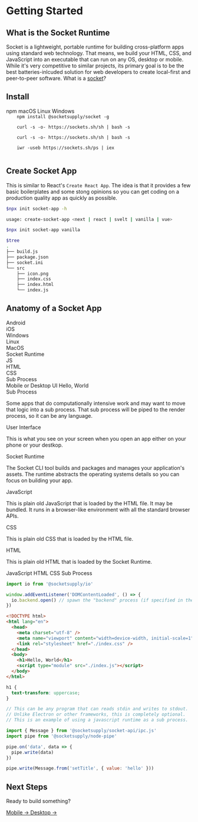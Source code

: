 # Getting Started

## What is the Socket Runtime

Socket is a lightweight, portable runtime for building cross-platform apps
using standard web technology. That means, we build your HTML, CSS, and
JavaScript into an executable that can run on any OS, desktop or mobile.
While it's very competitive to similar projects, its primary goal is to be
the best batteries-inlcuded solution for web developers to create local-first
and peer-to-peer software. What is a [socket](https://en.wikipedia.org/wiki/Network_socket)?

## Install

<tonic-tabs selected="tab-mac" id="get-started">
  <tonic-tab id="tab-npm" for="panel-npm">npm</tonic-tab>
  <tonic-tab id="tab-mac" for="panel-mac">macOS</tonic-tab>
  <tonic-tab id="tab-linux" for="panel-linux">Linux</tonic-tab>
  <tonic-tab id="tab-win" for="panel-win">Windows</tonic-tab>
</tonic-tabs>

<tonic-tab-panel id="panel-npm">
  <code>
    npm install @socketsupply/socket -g
  </code>
</tonic-tab-panel>

<tonic-tab-panel id="panel-mac">
  <code>
    curl -s -o- https://sockets.sh/sh | bash -s
  </code>
</tonic-tab-panel>

<tonic-tab-panel id="panel-linux">
  <code>
    curl -s -o- https://sockets.sh/sh | bash -s
  </code>
</tonic-tab-panel>

<tonic-tab-panel id="panel-win">
  <code>
    iwr -useb https://sockets.sh/ps | iex
  </code>
</tonic-tab-panel>

## Create Socket App

This is similar to React's `Create React App`. The idea is that it provides a
few basic boilerplates and some stong opinions so you can get coding on a
production quality app as quickly as possible.

```bash
$npx init socket-app -h

usage: create-socket-app <next | react | svelt | vanilla | vue>
```

```bash
$npx init socket-app vanilla

$tree
.
├── build.js
├── package.json
├── socket.ini
└── src
    ├── icon.png
    ├── index.css
    ├── index.html
    └── index.js
```

## Anatomy of a Socket App

<div id="anatomy">
  <div class="isometric">
    <div data-id="os">
      <div class="os" data-id="android"><span>Android</span></div>
      <div class="os" data-id="ios"><span>iOS</span></div>
      <div class="os" data-id="win"><span>Windows</span></div>
      <div class="os" data-id="linux"><span>Linux</span></div>
      <div class="os" data-id="mac"><span>MacOS</span></div>
    </div>
    <div data-id="socket"><span>Socket Runtime</span></div>
    <div data-id="stack">
      <div data-id="js"><span>JS</span></div>
      <div data-id="html"><span>HTML</span></div>
      <div data-id="css"><span>CSS</span></div>
      <div data-id="subprocess"><span>Sub Process</span></div>
    </div>
    <div data-id="ui">
      Mobile or Desktop UI
      <span>Hello, World</span>
    </div>
  </div>
  <div class="content">
   <div data-content="subprocess">
     <label>Sub Process</label>
     <p>Some apps that do computationally intensive work and may want to move that logic into a sub process. That sub process will be piped to the render process, so it can be any language.</p>
   </div>
   <div data-content="ui">
     <label>User Interface</label>
     <p>This is what you see on your screen when you open an app either on your phone or your destkop.</p>
   </div>
   <div data-content="socket">
     <label>Socket Runtime</label>
     <p>The Socket CLI tool builds and packages and manages your application's assets. The runtime abstracts the operating systems details so you can focus on building your app.</p>
   </div>
   <div data-content="js">
     <label>JavaScript</label>
     <p>This is plain old JavaScript that is loaded by the HTML file. It may be bundled. It runs in a browser-like environment with all the standard browser APIs.</p>
   </div>
   <div data-content="css">
     <label>CSS</label>
     <p>This is plain old CSS that is loaded by the HTML file.</p>
   </div>
   <div data-content="html">
     <label>HTML</label>
     <p>This is plain old HTML that is loaded by the Socket Runtime.</p>
   </div>
 </div>
</div>

<tonic-tabs selected="tab-js-01" id="code-01">
  <tonic-tab id="tab-js-01" for="panel-js-01">JavaScript</tonic-tab>
  <tonic-tab id="tab-html-01" for="panel-html-01">HTML</tonic-tab>
  <tonic-tab id="tab-css-01" for="panel-css-01">CSS</tonic-tab>
  <tonic-tab id="tab-sp-01" for="panel-sp-01">Sub Process</tonic-tab>
</tonic-tabs>

<tonic-tab-panel id="panel-js-01">

```js
import io from '@socketsupply/io'

window.addEventListener('DOMContentLoaded', () => {
  io.backend.open() // spawn the "backend" process (if specified in the ini file).
})
```

</tonic-tab-panel>

<tonic-tab-panel id="panel-html-01">

```html
<!DOCTYPE html>
<html lang="en">
  <head>
    <meta charset="utf-8" />
    <meta name="viewport" content="width=device-width, initial-scale=1" />
    <link rel="stylesheet" href="./index.css" />
  </head>
  <body>
    <h1>Hello, World</h1>
    <script type="module" src="./index.js"></script>
  </body>
</html>
```

</tonic-tab-panel>

<tonic-tab-panel id="panel-css-01">

```css
h1 {
  text-transform: uppercase;
}
```

</tonic-tab-panel>

<tonic-tab-panel id="panel-sp-01">

```js
// This can be any program that can reads stdin and writes to stdout.
// Unlike Electron or other frameworks, this is completely optional.
// This is an example of using a javascript runtime as a sub process.

import { Message } from '@socketsupply/socket-api/ipc.js'
import pipe from '@socketsupply/node-pipe'

pipe.on('data', data => {
  pipe.write(data)
})

pipe.write(Message.from('setTitle', { value: 'hello' }))
```

</tonic-tab-panel>

<h2>Next Steps</h2>
<p>Ready to build something?</p>

<a href="#mobile-guide" class="cyoa mobile">
  Mobile &rarr;
</a>

<a href="#desktop-guide" class="cyoa desktop">
  Desktop &rarr;
</a>
